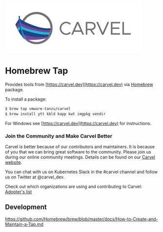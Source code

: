 ![logo](logos/CarvelLogo.png)
# Homebrew Tap

Provides tools from [https://carvel.dev](https://carvel.dev) via [Homebrew](http://brew.sh/) package.

To install a package:

```bash
$ brew tap vmware-tanzu/carvel
$ brew install ytt kbld kapp kwt imgpkg vendir
```

For Windows see [https://carvel.dev](https://carvel.dev) for instructions.

### Join the Community and Make Carvel Better
Carvel is better because of our contributors and maintainers. It is because of you that we can bring great software to the community.
Please join us during our online community meetings. Details can be found on our [Carvel website](https://carvel.dev/community/).

You can chat with us on Kubernetes Slack in the #carvel channel and follow us on Twitter at @carvel_dev.

Check out which organizations are using and contributing to Carvel: [Adopter's list](https://github.com/vmware-tanzu/carvel/blob/master/ADOPTERS.md)

## Development

https://github.com/Homebrew/brew/blob/master/docs/How-to-Create-and-Maintain-a-Tap.md
